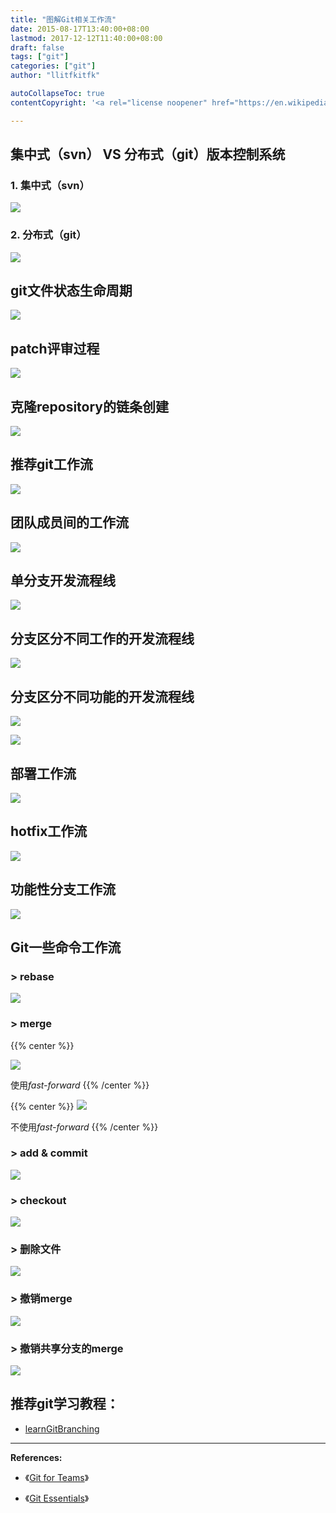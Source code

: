 ```yaml
---
title: "图解Git相关工作流"
date: 2015-08-17T13:40:00+08:00
lastmod: 2017-12-12T11:40:00+08:00
draft: false
tags: ["git"]
categories: ["git"]
author: "llitfkitfk"

autoCollapseToc: true
contentCopyright: '<a rel="license noopener" href="https://en.wikipedia.org/wiki/Wikipedia:Text_of_Creative_Commons_Attribution-ShareAlike_3.0_Unported_License" target="_blank">Creative Commons Attribution-ShareAlike License</a>'

---
```


## 集中式（svn） VS 分布式（git）版本控制系统

### 1. 集中式（svn）

![](/images/attachment/590399-ee67b9accb16656d.png)

### 2. 分布式（git）

![](/images/attachment/590399-53638353c03276c5.png)

## git文件状态生命周期

![](/images/attachment/590399-a269341d0d35eedc.png)

## patch评审过程

![](/images/attachment/590399-1e08ea1ff2da80d6.png)

## 克隆repository的链条创建

![](/images/attachment/590399-74efe6fef6e5443b.png)

## 推荐git工作流

![](/images/attachment/590399-8a38252efd54d36f.png)

## 团队成员间的工作流

![](/images/attachment/590399-34b09e711700cc34.png)

## 单分支开发流程线

![](/images/attachment/590399-f01245d955a5261f.png)

## 分支区分不同工作的开发流程线

![](/images/attachment/590399-d025918a7ad31904.png)

## 分支区分不同功能的开发流程线

![](/images/attachment/590399-6a8e77b4aadeed2d.png)

![](/images/attachment/590399-2bc8cee1b0736b82.png)

## 部署工作流

![](/images/attachment/590399-2ddb1d2a35e41f22.png)

## hotfix工作流

![](/images/attachment/590399-044d0ccd63ed8410.png)



## 功能性分支工作流

![](/images/attachment/590399-7f0af856c462091e.png)

## Git一些命令工作流

### > rebase

![](/images/attachment/590399-2d26a5fbd3b0d0ea.png)

### > merge

{{% center %}}

![](/images/attachment/590399-ee29412547eab0fa.png)

使用*fast-forward*
{{% /center %}}

{{% center %}}
![](/images/attachment/590399-325b51712fa599fb.png)

不使用*fast-forward*
{{% /center %}}

### > add & commit
![](/images/attachment/590399-83d18cd3d9bcf76d.png)

### > checkout

![](/images/attachment/590399-c2d4217d38f0cb9b.png)

### > 删除文件

![](/images/attachment/590399-c8128432f2030eed.png)

### > 撤销merge

![](/images/attachment/590399-b4cbdc150011dac2.png)

### > 撤销共享分支的merge

![](/images/attachment/590399-333092b4910eb9a1.png)

## 推荐git学习教程：

* [learnGitBranching](http://pcottle.github.io/learnGitBranching/)

---

**References:**
- 《[Git for Teams](https://www.amazon.com/Git-Teams-User-Centered-Efficient-Workflows/dp/1491911182/ref=sr_1_1?s=books&ie=UTF8&qid=1513049965&sr=1-1)》
* 《[Git Essentials](https://www.amazon.com/Git-Essentials-Ferdinando-Santacroce/dp/1785287907/ref=la_B0785YHD4K_1_1?s=books&ie=UTF8&qid=1513049998&sr=1-1)》